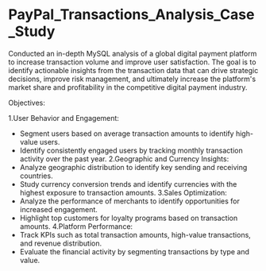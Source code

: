 # PayPal_Transactions_Analysis_Case_Study
Conducted an in-depth MySQL analysis of a global digital payment platform to increase transaction volume and improve user satisfaction. The goal is to identify actionable insights from the transaction data that can drive strategic decisions, improve risk management, and ultimately increase the platform's market share and profitability in the competitive digital payment industry.

Objectives:

1.User Behavior and Engagement:
* Segment users based on average transaction amounts to identify high-value users.
* Identify consistently engaged users by tracking monthly transaction activity over the past year.
2.Geographic and Currency Insights:
* Analyze geographic distribution to identify key sending and receiving countries.
* Study currency conversion trends and identify currencies with the highest exposure to transaction amounts.
3.Sales Optimization:
* Analyze the performance of merchants to identify opportunities for increased engagement.
* Highlight top customers for loyalty programs based on transaction amounts.
4.Platform Performance:
* Track KPIs such as total transaction amounts, high-value transactions, and revenue distribution.
* Evaluate the financial activity by segmenting transactions by type and value.


